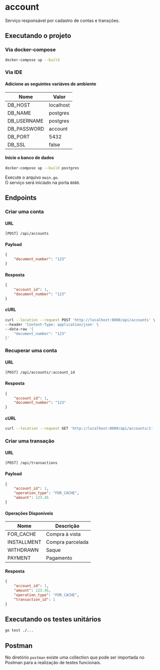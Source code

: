 # account

Serviço responsável por cadastro de contas e transções.

## Executando o projeto

### Via docker-compose

```sh
docker-compose up --build
```

### Via IDE

#### Adicione as seguintes variáves de ambiente

|Nome         |Valor      |
--------------|-------------
|DB_HOST      |localhost   |
|DB_NAME      |postgres    |
|DB_USERNAME  |postgres    |
|DB_PASSWORD  |account     |
|DB_PORT      |5432        |
|DB_SSL       |false       |

#### Inicie o banco de dados

```sh
docker-compose up --build postgres
```

Execute o arquivo `main.go`.  
O serviço será iniciado na porta `8080`.

## Endpoints

### Criar uma conta

#### URL

```
[POST] /api/accounts
```

#### Payload

```json
{
    "document_number": "123"
}
```

#### Resposta

```json
{
    "account_id": 1,
    "document_number": "123"
}
```

#### cURL
```sh
curl --location --request POST 'http://localhost:8080/api/accounts' \
--header 'Content-Type: application/json' \
--data-raw '{
    "document_number": "123"
}'
```

### Recuperar uma conta

#### URL

```
[POST] /api/accounts/:account_id
```

#### Resposta

```json
{
    "account_id": 1,
    "document_number": "123"
}
```

#### cURL

```sh
curl --location --request GET 'http://localhost:8080/api/accounts/1'
```

### Criar uma transação

#### URL
```
[POST] /api/transactions
```

#### Payload

```json
{
    "account_id": 1,
    "operation_type": "FOR_CACHE",
    "amount": 123.45
}
```

#### Operações Disponíveis

|Nome       |Descrição        |
|-----------|-----------------|
|FOR_CACHE  |Compra à vista   |
|INSTALLMENT|Compra parcelada |
|WITHDRAWN  |Saque            |
|PAYMENT    |Pagamento        |

#### Resposta

```json
{
    "account_id": 1,
    "amount": 123.45,
    "operation_type": "FOR_CACHE",
    "transaction_id": 1
}
```

## Executando os testes unitários

```sh
go test ./...
```

## Postman

No diretório `postman` existe uma collection que pode ser importada no Postman para a realização de testes funcionais.
